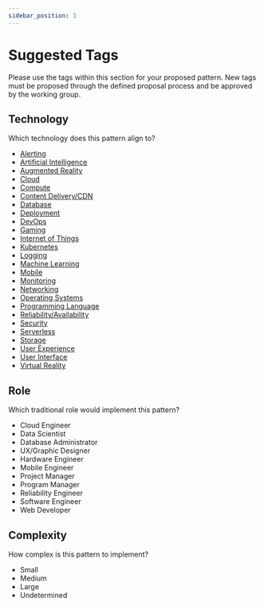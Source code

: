 ```yaml
---
sidebar_position: 3
---
```


# Suggested Tags

Please use the tags within this section for your proposed pattern. New tags must be proposed through the defined proposal process and be approved by the working group.

## Technology
Which technology does this pattern align to?  

* [Alerting](alerting.md)
* [Artificial Intelligence](artificial-intelligence.md)
* [Augmented Reality](augmented-reality.md)
* [Cloud](cloud.md)
* [Compute](compute.md)
* [Content Delivery/CDN](content-delivery.md)
* [Database](database.md)
* [Deployment](deployment.md)
* [DevOps](devops.md)
* [Gaming](gaming.md)
* [Internet of Things](internet-of-things.md)
* [Kubernetes](kubernetes.md)
* [Logging](logging.md)
* [Machine Learning](machine-learning.md)
* [Mobile](mobile.md)
* [Monitoring](monitoring.md)
* [Networking](networking.md)
* [Operating Systems](operating-systems.md)
* [Programming Language](programming-language.md)
* [Reliability/Availability](reliability.md)
* [Security](security.md)
* [Serverless](serverless.md)
* [Storage](storage.md)
* [User Experience](user-experience.md)
* [User Interface](user-interface.md)
* [Virtual Reality](virtual-reality.md)


## Role
Which traditional role would implement this pattern?  

* Cloud Engineer
* Data Scientist
* Database Administrator
* UX/Graphic Designer
* Hardware Engineer
* Mobile Engineer
* Project Manager
* Program Manager
* Reliability Engineer
* Software Engineer
* Web Developer



## Complexity
How complex is this pattern to implement?  

* Small
* Medium
* Large
* Undetermined
